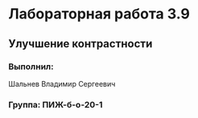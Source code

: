 # Лабораторная работа 3.9
## Улучшение контрастности
### Выполнил:
Шальнев Владимир Сергеевич
### Группа: ПИЖ-б-о-20-1
